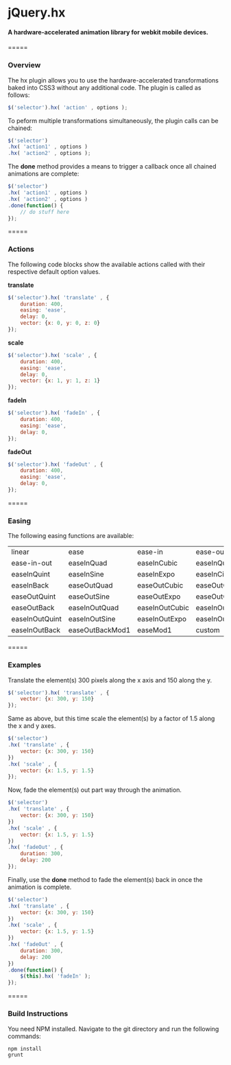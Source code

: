 # jQuery.hx

#### A hardware-accelerated animation library for webkit mobile devices.
=====

### Overview
The hx plugin allows you to use the hardware-accelerated transformations baked into CSS3 without any additional code. The plugin is called as follows:
```javascript
$('selector').hx( 'action' , options );
```
To peform multiple transformations simultaneously, the plugin calls can be chained:
```javascript
$('selector')
.hx( 'action1' , options )
.hx( 'action2' , options );
```
The __done__ method provides a means to trigger a callback once all chained animations are complete:
```javascript
$('selector')
.hx( 'action1' , options )
.hx( 'action2' , options )
.done(function() {
    // do stuff here
});
```
=====

### Actions

The following code blocks show the available actions called with their respective default option values.

__translate__
```javascript
$('selector').hx( 'translate' , {
    duration: 400,
    easing: 'ease',
    delay: 0,
    vector: {x: 0, y: 0, z: 0}
});
```

__scale__
```javascript
$('selector').hx( 'scale' , {
    duration: 400,
    easing: 'ease',
    delay: 0,
    vector: {x: 1, y: 1, z: 1}
});
```

__fadeIn__
```javascript
$('selector').hx( 'fadeIn' , {
    duration: 400,
    easing: 'ease',
    delay: 0,
});
```

__fadeOut__
```javascript
$('selector').hx( 'fadeOut' , {
    duration: 400,
    easing: 'ease',
    delay: 0,
});
```
=====

### Easing

The following easing functions are available:

<table>
    <tr>
        <td>linear</td>
        <td>ease</td>
        <td>ease-in</td>
        <td>ease-out</td>
    </tr>
    <tr>
        <td>ease-in-out</td>
        <td>easeInQuad</td>
        <td>easeInCubic</td>
        <td>easeInQuart</td>
    </tr>
    <tr>
        <td>easeInQuint</td>
        <td>easeInSine</td>
        <td>easeInExpo</td>
        <td>easeInCirc</td>
    </tr>
    <tr>
        <td>easeInBack</td>
        <td>easeOutQuad</td>
        <td>easeOutCubic</td>
        <td>easeOutQuart</td>
    </tr>
    <tr>
        <td>easeOutQuint</td>
        <td>easeOutSine</td>
        <td>easeOutExpo</td>
        <td>easeOutCirc</td>
    </tr>
    <tr>
        <td>easeOutBack</td>
        <td>easeInOutQuad</td>
        <td>easeInOutCubic</td>
        <td>easeInOutQuart</td>
    </tr>
    <tr>
        <td>easeInOutQuint</td>
        <td>easeInOutSine</td>
        <td>easeInOutExpo</td>
        <td>easeInOutCirc</td>
    </tr>
    <tr>
        <td>easeInOutBack</td>
        <td>easeOutBackMod1</td>
        <td>easeMod1</td>
        <td>custom</td>
    </tr>
</table>

=====

### Examples

Translate the element(s) 300 pixels along the x axis and 150 along the y.
```javascript
$('selector').hx( 'translate' , {
    vector: {x: 300, y: 150}
});
```

Same as above, but this time scale the element(s) by a factor of 1.5 along the x and y axes.
```javascript
$('selector')
.hx( 'translate' , {
    vector: {x: 300, y: 150}
})
.hx( 'scale' , {
    vector: {x: 1.5, y: 1.5}
});
```

Now, fade the element(s) out part way through the animation.
```javascript
$('selector')
.hx( 'translate' , {
    vector: {x: 300, y: 150}
})
.hx( 'scale' , {
    vector: {x: 1.5, y: 1.5}
})
.hx( 'fadeOut' , {
    duration: 300,
    delay: 200
});
```

Finally, use the __done__ method to fade the element(s) back in once the animation is complete.
```javascript
$('selector')
.hx( 'translate' , {
    vector: {x: 300, y: 150}
})
.hx( 'scale' , {
    vector: {x: 1.5, y: 1.5}
})
.hx( 'fadeOut' , {
    duration: 300,
    delay: 200
})
.done(function() {
    $(this).hx( 'fadeIn' );
});
```

=====

### Build Instructions

You need NPM installed. Navigate to the git directory and run the following commands:

    npm install
    grunt
